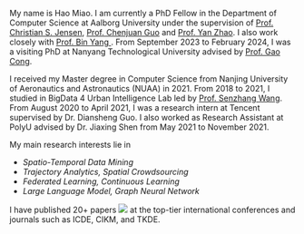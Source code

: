 My name is Hao Miao. I am currently a PhD Fellow in the Department of Computer Science at Aalborg University under the supervision of <a href="http://people.cs.aau.dk/~csj/">Prof. Christian S. Jensen</a>, <a href="https://faculty.ecnu.edu.cn/_s37/gcj/main.psp">Prof. Chenjuan Guo</a> and <a href="http://www.zhao-yan.com">Prof. Yan Zhao</a>. I also work closely with <a href="https://faculty.ecnu.edu.cn/_s37/yb2/main.psp">Prof. Bin Yang </a>. From September 2023 to February 2024, I was a visiting PhD at Nanyang Technological University advised by [Prof. Gao Cong](https://personal.ntu.edu.sg/gaocong/).

I received my Master degree in Computer Science from Nanjing University of Aeronautics and Astronautics (NUAA) in 2021. From 2018 to 2021, I studied in BigData 4 Urban Intelligence Lab led by <a href="https://senzhangwangcsu.github.io/index.html">Prof. Senzhang Wang</a>. From August 2020 to April 2021, I was a research intern at Tencent supervised by Dr. Diansheng Guo. I also worked as Research Assistant at PolyU advised by Dr. Jiaxing Shen from May 2021 to November 2021.

My main research interests lie in
- _Spatio-Temporal Data Mining_
- _Trajectory Analytics, Spatial Crowdsourcing_
- _Federated Learning, Continuous Learning_
- _Large Language Model, Graph Neural Network_

I have published 20+ papers <a href='https://scholar.google.com/citations?user=eRouT0MAAAAJ'><img src="https://img.shields.io/endpoint?logo=Google%20Scholar&url=https%3A%2F%2Fcdn.jsdelivr.net%2Fgh%2FRayeRen%2Fmiaohaosunny.github.io@google-scholar-stats%2Fgs_data_shieldsio.json&labelColor=f6f6f6&color=9cf&style=flat&label=citations"></a> at the top-tier international conferences and journals such as ICDE, CIKM, and TKDE. 
